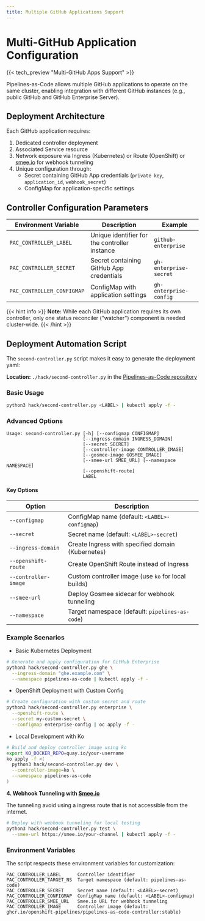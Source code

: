 ```yaml
---
title: Multiple GitHub Applications Support
---
```


# Multi-GitHub Application Configuration

{{< tech_preview "Multi-GitHub Apps Support" >}}

Pipelines-as-Code allows multiple GitHub applications to operate on the same
cluster, enabling integration with different GitHub instances (e.g., public
GitHub and GitHub Enterprise Server).

## Deployment Architecture

Each GitHub application requires:

1. Dedicated controller deployment
2. Associated Service resource
3. Network exposure via Ingress (Kubernetes) or Route (OpenShift) or [smee.io](https://smee.io) for webhook tunneling
4. Unique configuration through:
   - Secret containing GitHub App credentials (`private key`, `application_id`, `webhook_secret`)
   - ConfigMap for application-specific settings

## Controller Configuration Parameters

| Environment Variable       | Description                                      | Example          |
|----------------------------|--------------------------------------------------|------------------|
| `PAC_CONTROLLER_LABEL`     | Unique identifier for the controller instance    | `github-enterprise` |
| `PAC_CONTROLLER_SECRET`    | Secret containing GitHub App credentials         | `gh-enterprise-secret` |
| `PAC_CONTROLLER_CONFIGMAP` | ConfigMap with application settings              | `gh-enterprise-config` |

{{< hint info >}}
**Note:** While each GitHub application requires its own controller, only one
status reconciler ("watcher") component is needed cluster-wide.
{{< /hint >}}

## Deployment Automation Script

The `second-controller.py` script makes it easy to generate the deployment yaml:

**Location:** `./hack/second-controller.py` in the [Pipelines-as-Code repository](https://github.com/openshift-pipelines/pipelines-as-code)

### Basic Usage

```bash
python3 hack/second-controller.py <LABEL> | kubectl apply -f -
```

### Advanced Options

```text
Usage: second-controller.py [-h] [--configmap CONFIGMAP]
                            [--ingress-domain INGRESS_DOMAIN]
                            [--secret SECRET]
                            [--controller-image CONTROLLER_IMAGE]
                            [--gosmee-image GOSMEE_IMAGE]
                            [--smee-url SMEE_URL] [--namespace NAMESPACE]
                            [--openshift-route]
                            LABEL
```

#### Key Options

| Option                   | Description                                                                 |
|--------------------------|-----------------------------------------------------------------------------|
| `--configmap`            | ConfigMap name (default: `<LABEL>-configmap`)                              |
| `--secret`               | Secret name (default: `<LABEL>-secret`)                                    |
| `--ingress-domain`       | Create Ingress with specified domain (Kubernetes)                          |
| `--openshift-route`      | Create OpenShift Route instead of Ingress                                  |
| `--controller-image`     | Custom controller image (use `ko` for local builds)                        |
| `--smee-url`             | Deploy Gosmee sidecar for webhook tunneling                                |
| `--namespace`            | Target namespace (default: `pipelines-as-code`)                            |

### Example Scenarios

- Basic Kubernetes Deployment

```bash
# Generate and apply configuration for GitHub Enterprise
python3 hack/second-controller.py ghe \
  --ingress-domain "ghe.example.com" \
  --namespace pipelines-as-code | kubectl apply -f -
```

- OpenShift Deployment with Custom Config

```bash
# Create configuration with custom secret and route
python3 hack/second-controller.py enterprise \
  --openshift-route \
  --secret my-custom-secret \
  --configmap enterprise-config | oc apply -f -
```

- Local Development with Ko

```bash
# Build and deploy controller image using ko
export KO_DOCKER_REPO=quay.io/your-username
ko apply -f <(
  python3 hack/second-controller.py dev \
  --controller-image=ko \
  --namespace pipelines-as-code
)
```

**4. Webhook Tunneling with [Smee.io](https://smee.io)**

The tunneling avoid using a ingress route that is not accessible from the internet.

```bash
# Deploy with webhook tunneling for local testing
python3 hack/second-controller.py test \
  --smee-url https://smee.io/your-channel | kubectl apply -f -
```

### Environment Variables

The script respects these environment variables for customization:

```text
PAC_CONTROLLER_LABEL      Controller identifier
PAC_CONTROLLER_TARGET_NS  Target namespace (default: pipelines-as-code)
PAC_CONTROLLER_SECRET     Secret name (default: <LABEL>-secret)
PAC_CONTROLLER_CONFIGMAP  ConfigMap name (default: <LABEL>-configmap)
PAC_CONTROLLER_SMEE_URL   Smee.io URL for webhook tunneling
PAC_CONTROLLER_IMAGE      Controller image (default: ghcr.io/openshift-pipelines/pipelines-as-code-controller:stable)
```
